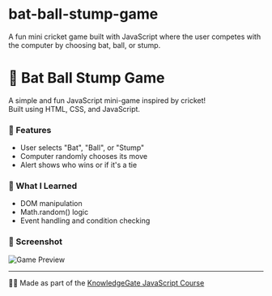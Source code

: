 # bat-ball-stump-game
A fun mini cricket game built with JavaScript where the user competes with the computer by choosing bat, ball, or stump.
# 🏏 Bat Ball Stump Game

A simple and fun JavaScript mini-game inspired by cricket!  
Built using HTML, CSS, and JavaScript.

### 🔹 Features
- User selects "Bat", "Ball", or "Stump"
- Computer randomly chooses its move
- Alert shows who wins or if it's a tie

### 🧠 What I Learned
- DOM manipulation
- Math.random() logic
- Event handling and condition checking

### 📸 Screenshot
![Game Preview](screenshot.png)

---

👨‍💻 Made as part of the [KnowledgeGate JavaScript Course](https://www.youtube.com/@KnowledgeGate)
